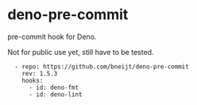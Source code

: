 # deno-pre-commit

pre-commit hook for Deno.

Not for public use yet, still have to be tested.

```
  - repo: https://github.com/bneijt/deno-pre-commit
    rev: 1.5.3
    hooks:
      - id: deno-fmt
      - id: deno-lint
```
